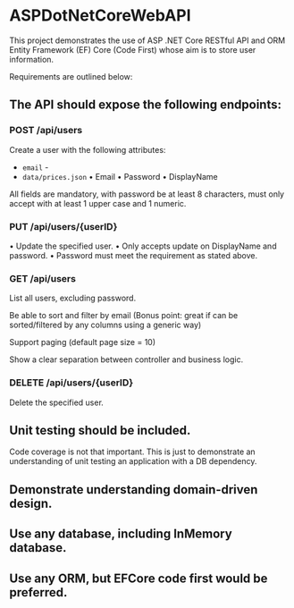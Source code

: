 # ASPDotNetCoreWebAPI
This project demonstrates the use of ASP .NET Core RESTful API and ORM Entity Framework (EF) Core (Code First) whose aim is to store user information.

Requirements are outlined below:

## The API should expose the following endpoints:

###	POST /api/users

Create a user with the following attributes:

- `email` -
- `data/prices.json`
•	Email
•	Password
•	DisplayName

All fields are mandatory, with password be at least 8 characters, must only accept with at least 1 upper case and 1 numeric. 

### PUT /api/users/{userID}

•	Update the specified user.
•	Only accepts update on DisplayName and password.
•	Password must meet the requirement as stated above.

### GET /api/users

List all users, excluding password.

Be able to sort and filter by email (Bonus point: great if can be sorted/filtered by any columns using a generic way)

Support paging (default page size = 10)

Show a clear separation between controller and business logic. 

### DELETE /api/users/{userID}

Delete the specified user.

## Unit testing should be included.

Code coverage is not that important. This is just to demonstrate an understanding of unit testing an application with a DB dependency.

## Demonstrate understanding domain-driven design.

## Use any database, including InMemory database.

## Use any ORM, but EFCore code first would be preferred.



